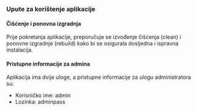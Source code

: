 ### Upute za korištenje aplikacije

#### Čišćenje i ponovna izgradnja

Prije pokretanja aplikacije, preporučuje se izvođenje čišćenja (clean) i ponovne izgradnje (rebuild) kako bi se osigurala dosljedna i ispravna instalacija.

#### Pristupne informacije za admina

Aplikacija ima dvije uloge, a pristupne informacije za ulogu administratora su:

- Korisničko ime: admin
- Lozinka: adminpass

